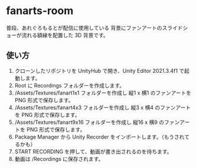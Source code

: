 # fanarts-room
普段、あれぐろもるとが配信に使用している
背景にファンアートのスライドショーが流れる額縁を配置した 3D 背景です。

## 使い方
1. クローンしたリポジトリを UnityHub で開き、Unity Editor 2021.3.4f1 で起動します。
1. Root に Recordings フォルダーを作成します。
1. /Assets/Textures/fanart1x1 フォルダーを作成し 縦1 x 横1 のファンアートを PNG 形式で保存します。
1. /Assets/Textures/fanart4x3 フォルダーを作成し 縦3 x 横4 のファンアートを PNG 形式で保存します。
1. /Assets/Textures/fanart9x16 フォルダーを作成し 縦16 x 横9 のファンアートを PNG 形式で保存します。
1. Package Manager から Unity Recorder をインポートします。（もうされてるかも）
1. START RECORDING を押して、動画が書き出されるのを待ちます。
1. 動画は /Recordings に保存されます。
